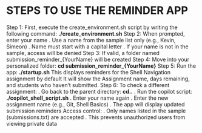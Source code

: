 
# STEPS TO USE THE REMINDER APP
Step 1: First, execute the create_environment.sh script by writing the following command:
	**./create_environment.sh**
Step 2: When prompted, enter your name
. Use a name from the sample list only (e.g., Kevin, Simeon)
. Name must start with a capital letter
. If your name is not in the sample, access will be denied
Step 3:	 If valid, a folder named submission_reminder_{YourName} will be created
Step 4:  Move into your personalized folder: **cd submission_reminder_{YourName}**
Step 5: Run the app: **./startup.sh**
This displays reminders for the Shell Navigation assignment by default
It will show the Assignment name, days remaining, and students who haven’t submitted.
Step 6: To check a different assignment:
. Go back to the parent directory: **cd..**
. Run the copilot script: **./copilot_shell_script.sh**
. Enter your name again
. Enter the new assignment name (e.g., Git, Shell Basics)
. The app will display updated submission reminders
Access control: 
. Only names listed in the sample (submissions.txt) are accepted
. This prevents unauthorized users from viewing private data 
